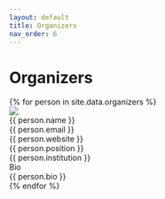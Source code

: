 ```yaml
---
layout: default
title: Organizers
nav_order: 6
---
```


# Organizers

<div class="people-container">
  {% for person in site.data.organizers %}
    <div class="people-card">
      <img class="person-image" src="{{ person.image | relative_url }}">
      <div class="person-high">{{ person.name }}</div>
      <div>{{ person.email }}</div>
      <div>{{ person.website }}</div>
      <div>{{ person.position }}</div>
      <div>{{ person.institution }}</div>
      <div class="person-high">Bio</div>
      <div class="person-card-bio">{{ person.bio }}</div>
    </div>
  {% endfor %}
</div>